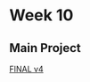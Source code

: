 # Week 10

## Main Project

[FINAL v4](https://hamishpayne.github.io/CODE-WORDS/Processing/FINAL_v4)  
